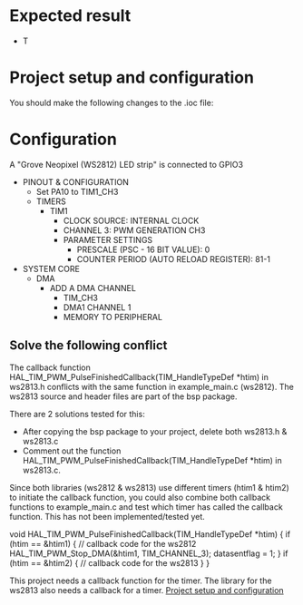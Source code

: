 # Expected result

- T

# Project setup and configuration

You should make the following changes to the .ioc file:

# Configuration

A "Grove Neopixel (WS2812) LED strip" is connected to GPIO3

- PINOUT & CONFIGURATION
  - Set PA10 to TIM1_CH3
  - TIMERS
    - TIM1
      - CLOCK SOURCE: INTERNAL CLOCK
      - CHANNEL 3: PWM GENERATION CH3
      - PARAMETER SETTINGS
        - PRESCALE (PSC - 16 BIT VALUE): 0
        - COUNTER PERIOD (AUTO RELOAD REGISTER): 81-1
- SYSTEM CORE
  - DMA
    - ADD A DMA CHANNEL
      - TIM_CH3
      - DMA1 CHANNEL 1
      - MEMORY TO PERIPHERAL

## Solve the following conflict

The callback function HAL_TIM_PWM_PulseFinishedCallback(TIM_HandleTypeDef \*htim) in ws2813.h conflicts with the same function in example_main.c (ws2812). The ws2813 source and header files are part of the bsp package.

There are 2 solutions tested for this:

- After copying the bsp package to your project, delete both ws2813.h & ws2813.c
- Comment out the function HAL_TIM_PWM_PulseFinishedCallback(TIM_HandleTypeDef \*htim) in ws2813.c.

Since both libraries (ws2812 & ws2813) use different timers (htim1 & htim2) to initiate the callback function, you could also combine both callback functions to example_main.c and test which timer has called the callback function. This has not been implemented/tested yet.

void HAL_TIM_PWM_PulseFinishedCallback(TIM_HandleTypeDef \*htim)
{
if (htim == &htim1)
{
// callback code for the ws2812
HAL_TIM_PWM_Stop_DMA(&htim1, TIM_CHANNEL_3);
datasentflag = 1;
}
if (htim == &htim2)
{
// callback code for the ws2813
}
}

This project needs a callback function for the timer. The library for the ws2813 also needs a callback for a timer.
[Project setup and configuration](./../Readme.md)
